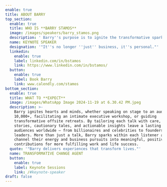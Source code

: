 ```yaml
---
enable: true
title: ABOUT BARRY
top_section:
  enable: true
  title: WHO IS **BARRY STAMOS**
  image: /images/speakers/barry_stamos.png
  description: ' Barry''s purpose is to ignite the transformative spark in others, so our collective light shines as bright as a Supernova. ⭐️ Street creds: 25+ year track record: Startup Founder (3 Exits: IPO/Unicorn), Tier 1 VC (EIR), Corporate Innovation Leader (Public company), & Management Consultant (Big 4). Barry is the CEO & Founder of Supernova (150+ exited founder community), former Chief Heart Officer & Co-founder of 1heart.com (Human accelerator), EIR at 500 Global (#1 VC in exits), Head of Investor Relations at Arora Project (Raised $125MM+; Exit to Republic.com), Global Head of Strategy & Innovation at Acxiom (Built $318MM business and exited for $2.3B), and Founder of INBOX/Responsys (IPO and Exit to Oracle for $1.6B). Barry has been hired as a speaker or consultant to 100+ Fortune 500 companies. Visionary. Heart-led Leader. Speaker. Mentor. Community Builder. Father. Brother. Son. Friend. Global citizen. '
  name: KEYNOTE SPEAKER
  designation: '"It''s no longer ''just'' business, it''s personal."'
  linkedin:
    enable: true
    label: linkedin.com/in/bstamos
    link: https://www.linkedin.com/in/bstamos/
  button:
    enable: true
    label: Book Barry
    link: www.calendly.com/stamos
bottom_section:
  enable: true
  title: WHAT TO **EXPECT**
  image: /images/WhatsApp Image 2024-11-19 at 6.30.42 PM.jpeg
  description: >-
    Barry ignites hearts and minds, whether speaking on stage to an audience of
    10,000+, facilitating an intimate executive workshop, or guiding
    transformative offsite retreats. By tailoring each talk with care, his
    stories, cautionary tales, and actionable insights leave a lasting impact on
    audiences worldwide — from billionaires and celebrities to founders and
    leaders. More than just a talk, Barry sparks within each listener a drive to
    channel their energy and business pursuits into meaningful, positive
    contributions for more fulfilling work and life success. 
  quote: '"Barry delivers experiences that transform lives."'
  name: TRANSFORMATIVE CHANGE AGENT
  button:
    enable: true
    label: Keynote Sessions
    link: /#keynote-speaker
draft: false
---
```


